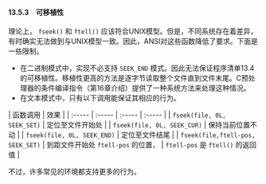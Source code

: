 #### 13.5.3　可移植性

理论上， `fseek()` 和 `ftell()` 应该符合UNIX模型。但是，不同系统存在着差异，有时确实无法做到与UNIX模型一致。因此，ANSI对这些函数降低了要求。下面是一些限制。

+ 在二进制模式中，实现不必支持 `SEEK_END` 模式。因此无法保证程序清单13.4的可移植性。移植性更高的方法是逐字节读取整个文件直到文件末尾。C预处理器的条件编译指令（第16章介绍）提供了一种系统方法来处理这种情况。
+ 在文本模式中，只有以下调用能保证其相应的行为。

| 函数调用 | 效果 |
| :-----  | :-----  | :-----  | :-----  |
| `fseek(file, 0L, SEEK_SET)` | 定位至文件开始处 |
| `fseek(file, 0L, SEEK_CUR)` | 保持当前位置不动 |
| `fseek(file, 0L, SEEK_END)` | 定位至文件结尾 |
| `fseek(file,ftell-pos, SEEK_SET)` | 到距文件开始处 `ftell-pos` 的位置， | `ftell-pos` 是 `ftell()` 的返回值 |

不过，许多常见的环境都支持更多的行为。

